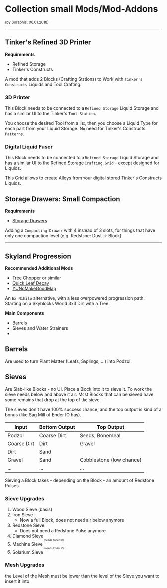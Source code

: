 # Collection small Mods/Mod-Addons
<sub>(by Soraphis: 06.01.2018)</sub>


___


## Tinker's Refined 3D Printer

**Requirements**

- Refined Storage
- Tinker's Constructs

A mod that adds 2 Blocks (Crafting Stations) to Work with `Tinker's Constructs` Liquids and Tool Crafting.

### 3D Printer

This Block needs to be connected to a `Refined Storage` Liquid Storage and has a similar UI to the Tinker's `Tool Station`.

You choose the desired Tool from a list, then you choose a Liquid Type for each part from your Liquid Storage.
No need for Tinker's Constructs `Patterns`.

### Digital Liquid Fuser

This Block needs to be connected to a `Refined Storage` Liquid Storage and has a similar UI to the Refined Storage `Crafting Grid` - except designed for Liquids.

This Grid allows to create Alloys from your digital stored Tinker's Constructs Liquids.


## Storage Drawers: Small Compaction

**Requirements**

- [Storage Drawers](https://minecraft.curseforge.com/projects/storage-drawers)

Adding a `Compacting Drawer` with 4 instead of 3 slots, for things that have only one compaction level (e.g. Redstone: Dust -> Block)

___ 

## Skyland Progression

**Recommended Additional Mods**

- [Tree Chopper](https://minecraft.curseforge.com/projects/tree-chopper) or similar
- [Quick Leaf Decay](https://minecraft.curseforge.com/projects/quick-leaf-decay)
- [YUNoMakeGoodMap](https://minecraft.curseforge.com/projects/yunomakegoodmap)

An `Ex Nihilo` alternative, with a less overpowered progression path.
Starting on a Skyblocks World 3x3 Dirt with a Tree.

**Main Components**

- Barrels
- Sieves and Water Strainers
- 

## Barrels

Are used to turn Plant Matter (Leafs, Saplings, ...) into Podzol.

## Sieves

Are Slab-like Blocks - no UI. Place a Block into it to sieve it. To work the sieve needs below and above it air.
Most Blocks that can be sieved have some remains that drop at the top of the sieve.

The sieves don't have 100% success chance, and the top output is kind of a bonus (like Sag Mill of Ender IO has).

| Input | Bottom Output | Top Output |
| ----| --- | --- |
| Podzol | Coarse Dirt | Seeds, Bonemeal |
| Coarse Dirt | Dirt | Gravel |
| Dirt | Sand |  |
| Gravel | Sand | Cobblestone (low chance) |
| ... | ... | ... |

Sieving a Block takes - depending on the Block - an amount of Redstone Pulses. 

### Sieve Upgrades

 1. Wood Sieve (basis)
 2. Iron Sieve
    - Now a full Block, does not need air below anymore
 3. Redstone Sieve
    - Does not need a Redstone Pulse anymore
 4. Diamond Sieve
 5. Machine Sieve <sup><sup><sup>(needs Ender IO)</sup></sup></sup>
 6. Solarium Sieve <sup><sup><sup>(needs Ender IO)</sup></sup></sup>


### Mesh Upgrades

the Level of the Mesh must be lower than the level of the Sieve you want to insert it into

 